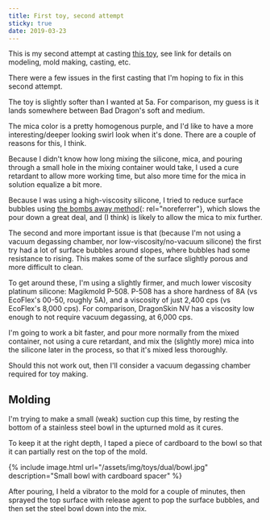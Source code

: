 ```yaml
---
title: First toy, second attempt
sticky: true
date: 2019-03-23
---
```


This is my second attempt at casting [this toy](/toys/first-attempt), see link for details on modeling, mold making, casting,
etc.

There were a few issues in the first casting that I'm hoping to fix in this second attempt.

The toy is slightly softer than I wanted at 5a. For comparison, my guess is it lands somewhere between Bad Dragon's
soft and medium.

The mica color is a pretty homogenous purple, and I'd like to have a more interesting/deeper looking swirl look when
it's done. There are a couple of reasons for this, I think.

Because I didn't know how long mixing the silicone, mica, and pouring through a small hole in the mixing container would take,
I used a cure retardant to allow more working time, but also more time for the mica in solution equalize a bit more.

Because I was using a high-viscosity silicone, I tried to reduce surface bubbles using [the bombs away method](https://youtu.be/WtodXHMDOP8?t=247){: rel="noreferrer"},
which slows the pour down a great deal, and (I think) is likely to allow the mica to mix further.

The second and more important issue is that (because I'm not using a vacuum degassing chamber, nor low-viscosity/no-vacuum silicone)
the first try had a lot of surface bubbles around slopes, where bubbles had some resistance to rising. This makes some of the surface
slightly porous and more difficult to clean.

To get around these, I'm using a slightly firmer, and much lower viscosity platinum silicone: Magikmold P-508.
P-508 has a shore hardness of 8A (vs EcoFlex's 00-50, roughly 5A), and a viscosity of just 2,400 cps (vs EcoFlex's 8,000 cps).
For comparison, DragonSkin NV has a viscosity low enough to not require vacuum degassing, at 6,000 cps.

I'm going to work a bit faster, and pour more normally from the mixed container, not using a cure retardant, and mix the
(slightly more) mica into the silicone later in the process, so that it's mixed less thoroughly.

Should this not work out, then I'll consider a vacuum degassing chamber required for toy making.

## Molding

I'm trying to make a small (weak) suction cup this time, by resting the bottom of a stainless steel bowl in the upturned
mold as it cures.

To keep it at the right depth, I taped a piece of cardboard to the bowl so that it can partially rest on the top of the mold.

{% include image.html url="/assets/img/toys/dual/bowl.jpg" description="Small bowl with cardboard spacer" %}

After pouring, I held a vibrator to the mold for a couple of minutes, then sprayed the top surface with release agent 
to pop the surface bubbles, and then set the steel bowl down into the mix.
